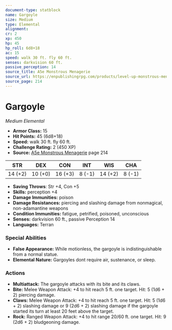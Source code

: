 ```yaml
---
document-type: statblock
name: Gargoyle
size: Medium
type: Elemental
alignment: 
cr: 2
xp: 450
hp: 45
hp_roll: 6d8+18
ac: 15
speed: walk 30 ft. fly 60 ft.
senses: darkvision 60 ft. 
passive_perception: 14
source_title: A5e Monstrous Menagerie
source_url: https://enpublishingrpg.com/products/level-up-monstrous-menagerie-a5e
source_page: 214
---
```


# Gargoyle

*Medium* *Elemental*

- **Armor Class:** 15
- **Hit Points:** 45 (6d8+18)
- **Speed:** walk 30 ft. fly 60 ft.
- **Challenge Rating:** 2 (450 XP)
- **Source:** [A5e Monstrous Menagerie](https://enpublishingrpg.com/products/level-up-monstrous-menagerie-a5e) page 214

| STR | DEX | CON | INT | WIS | CHA |
| --- | --- | --- | --- | --- | --- |
| 14 (+2) | 10 (+0) | 16 (+3) | 8 (-1) | 14 (+2) | 8 (-1) |

- **Saving Throws**: Str +4, Con +5
- **Skills:** perception +4
- **Damage Immunities:** poison
- **Damage Resistances:** piercing and slashing damage from nonmagical, non-adamantine weapons
- **Condition Immunities:** fatigue, petrified, poisoned, unconscious
- **Senses:** darkvision 60 ft., passive Perception 14
- **Languages:** Terran

### Special Abilities

- **False Appearance:** While motionless, the gargoyle is indistinguishable from a normal statue.
- **Elemental Nature:** Gargoyles dont require air, sustenance, or sleep.

### Actions

- **Multiattack:** The gargoyle attacks with its bite and its claws.
- **Bite:** Melee Weapon Attack: +4 to hit  reach 5 ft.  one target. Hit: 5 (1d6 + 2) piercing damage.
- **Claws:** Melee Weapon Attack: +4 to hit  reach 5 ft.  one target. Hit: 5 (1d6 + 2) slashing damage  or 9 (2d6 + 2) slashing damage if the gargoyle started its turn at least 20 feet above the target.
- **Rock:** Ranged Weapon Attack: +4 to hit  range 20/60 ft.  one target. Hit: 9 (2d6 + 2) bludgeoning damage.
